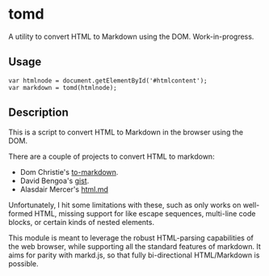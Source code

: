 # tomd

A utility to convert HTML to Markdown using the DOM. Work-in-progress.

## Usage

    var htmlnode = document.getElementById('#htmlcontent');
    var markdown = tomd(htmlnode);

## Description

This is a script to convert HTML to Markdown in the browser using
the DOM.

There are a couple of projects to convert HTML to markdown:

- Dom Christie's [to-markdown](http://domchristie.github.io/to-markdown/).
- David Bengoa's [gist](https://gist.github.com/YouWoTMA/1762527/).
- Alasdair Mercer's [html.md](https://github.com/neocotic/html.md)

Unfortunately, I hit some limitations with these, such as only works on well-formed HTML,
missing support for like escape sequences, multi-line code blocks, or certain kinds of nested
elements.

This module is meant to leverage the robust HTML-parsing capabilities of the web
browser, while supporting all the standard features of markdown. It aims for parity
with markd.js, so that fully bi-directional HTML/Markdown is possible.
